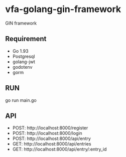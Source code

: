 # vfa-golang-gin-framework

GIN framework

## Requirement

* Go 1.93
* Postgresql
* golang-jwt
* godotenv
* gorm

## RUN
go run main.go

## API
- POST: http://localhost:8000/register
- POST: http://localhost:8000/login
- POST: http://localhost:8000/api/entry
- GET: http://localhost:8000/api/entries
- GET: http://localhost:8000/api/entry/:entry_id
